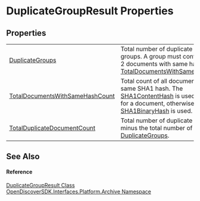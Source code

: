 # DuplicateGroupResult Properties




## Properties
<table>
<tr>
<td><a href="b2ff28a1-1769-859e-9d00-601b39533c6d">DuplicateGroups</a></td>
<td>Total number of duplicate document groups. A group must contain at least 2 documents with same hash (see <a href="3e238855-b5ad-b258-38b6-d84c9f798fd2">TotalDocumentsWithSameHashCount</a>).</td></tr>
<tr>
<td><a href="3e238855-b5ad-b258-38b6-d84c9f798fd2">TotalDocumentsWithSameHashCount</a></td>
<td>Total count of all documents with same SHA1 hash. The <a href="1711d552-357d-7bc8-4e17-aed0d2888466">SHA1ContentHash</a> is used if it exists for a document, otherwise the <a href="c9a576ae-b132-1356-9d30-abebe16ed30c">SHA1BinaryHash</a> is used.</td></tr>
<tr>
<td><a href="eb29ff3e-d912-9c7c-2e22-159ab7a28f4a">TotalDuplicateDocumentCount</a></td>
<td>Total number of duplicate documents minus the total number of <a href="b2ff28a1-1769-859e-9d00-601b39533c6d">DuplicateGroups</a>.</td></tr>
</table>

## See Also


#### Reference
<a href="6124cf6a-e194-88bb-c332-75a50bd72cd7">DuplicateGroupResult Class</a>  
<a href="dcc346b4-4dbe-f061-4b93-52d6a0a6fe6f">OpenDiscoverSDK.Interfaces.Platform.Archive Namespace</a>  
